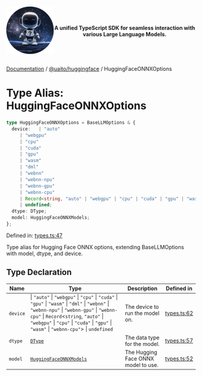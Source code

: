 <div style="display:flex; align-items:center;">
<p align="center">
  <img src="../UAITO.png" alt="UAITO Logo" width="200"/>
</p>

<p align="center">
  <strong>A unified TypeScript SDK for seamless interaction with various Large Language Models.</strong>
</p>
</div>

[Documentation](README.md) / [@uaito/huggingface](@uaito.huggingface.md) / HuggingFaceONNXOptions

# Type Alias: HuggingFaceONNXOptions

```ts
type HuggingFaceONNXOptions = BaseLLMOptions & {
  device:   | "auto"
     | "webgpu"
     | "cpu"
     | "cuda"
     | "gpu"
     | "wasm"
     | "dml"
     | "webnn"
     | "webnn-npu"
     | "webnn-gpu"
     | "webnn-cpu"
     | Record<string, "auto" | "webgpu" | "cpu" | "cuda" | "gpu" | "wasm" | "webnn-cpu">
     | undefined;
  dtype: DType;
  model: HuggingFaceONNXModels;
};
```

Defined in: [types.ts:47](https://github.com/elribonazo/uaito/blob/d8262c821d12f33c37a2c9be05a267c0d95eb7a1/packages/huggingFace/src/types.ts#L47)

Type alias for Hugging Face ONNX options, extending BaseLLMOptions with model, dtype, and device.

## Type Declaration

| Name | Type | Description | Defined in |
| ------ | ------ | ------ | ------ |
| `device` | \| `"auto"` \| `"webgpu"` \| `"cpu"` \| `"cuda"` \| `"gpu"` \| `"wasm"` \| `"dml"` \| `"webnn"` \| `"webnn-npu"` \| `"webnn-gpu"` \| `"webnn-cpu"` \| `Record`\<`string`, `"auto"` \| `"webgpu"` \| `"cpu"` \| `"cuda"` \| `"gpu"` \| `"wasm"` \| `"webnn-cpu"`\> \| `undefined` | The device to run the model on. | [types.ts:62](https://github.com/elribonazo/uaito/blob/d8262c821d12f33c37a2c9be05a267c0d95eb7a1/packages/huggingFace/src/types.ts#L62) |
| `dtype` | [`DType`](@uaito.huggingface.TypeAlias.DType.md) | The data type for the model. | [types.ts:57](https://github.com/elribonazo/uaito/blob/d8262c821d12f33c37a2c9be05a267c0d95eb7a1/packages/huggingFace/src/types.ts#L57) |
| `model` | [`HuggingFaceONNXModels`](@uaito.huggingface.Enumeration.HuggingFaceONNXModels.md) | The Hugging Face ONNX model to use. | [types.ts:52](https://github.com/elribonazo/uaito/blob/d8262c821d12f33c37a2c9be05a267c0d95eb7a1/packages/huggingFace/src/types.ts#L52) |

